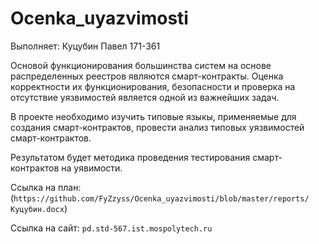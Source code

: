 # Ocenka_uyazvimosti

Выполняет: Куцубин Павел 171-361

Основой функционирования большинства систем на основе распределенных реестров являются смарт-контракты. Оценка корректности их функционирования, безопасности и проверка на отсутствие уязвимостей является одной из важнейших задач.

В проекте необходимо изучить типовые языкы, применяемые для создания смарт-контрактов, провести анализ типовых уязвимостей смарт-контрактов.

Результатом будет методика проведения тестирования смарт-контрактов на уявимости.

Cсылка на план: (`https://github.com/FyZzyss/Ocenka_uyazvimosti/blob/master/reports/Куцубин.docx`)

Ссылка на сайт: `pd.std-567.ist.mospolytech.ru`
